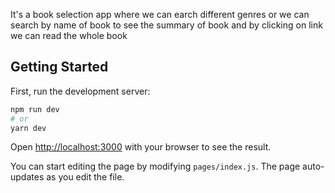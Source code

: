 
It's a book selection app where we can earch different genres or we can search by name of book to see the summary of book and by clicking on link we can read the whole book
## Getting Started

First, run the development server:

```bash
npm run dev
# or
yarn dev
```

Open [http://localhost:3000](http://localhost:3000) with your browser to see the result.

You can start editing the page by modifying `pages/index.js`. The page auto-updates as you edit the file.
